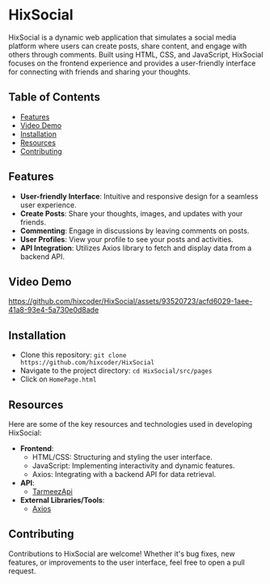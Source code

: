 # HixSocial 

HixSocial is a dynamic web application that simulates a social media platform where users can create posts, share content, and engage with others through comments. Built using HTML, CSS, and JavaScript, HixSocial focuses on the frontend experience and provides a user-friendly interface for connecting with friends and sharing your thoughts.

## Table of Contents
- [Features](#features)
- [Video Demo](#video-demo)
- [Installation](#installation)
- [Resources](#resources)
- [Contributing](#contributing)
  
## Features

- **User-friendly Interface**: Intuitive and responsive design for a seamless user experience.
- **Create Posts**: Share your thoughts, images, and updates with your friends.
- **Commenting**: Engage in discussions by leaving comments on posts.
- **User Profiles**: View your profile to see your posts and activities.
- **API Integration**: Utilizes Axios library to fetch and display data from a backend API.

## Video Demo
https://github.com/hixcoder/HixSocial/assets/93520723/acfd6029-1aee-41a8-93e4-5a730e0d8ade

## Installation
- Clone this repository: `git clone https://github.com/hixcoder/HixSocial`
- Navigate to the project directory: `cd HixSocial/src/pages`
- Click on `HomePage.html`


## Resources
Here are some of the key resources and technologies used in developing HixSocial:
- **Frontend**:
  - HTML/CSS: Structuring and styling the user interface.
  - JavaScript: Implementing interactivity and dynamic features.
  - Axios: Integrating with a backend API for data retrieval.
- **API**:
  - [TarmeezApi](https://documenter.getpostman.com/view/4696539/2s83zjqN3F)
- **External Libraries/Tools**:
  - [Axios](https://axios-http.com/docs/intro)


## Contributing
Contributions to HixSocial are welcome! Whether it's bug fixes, new features, or improvements to the user interface, feel free to open a pull request.

